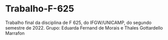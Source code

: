# Trabalho-F-625
Trabalho final da disciplina de F 625, do IFGW/UNICAMP, do segundo semestre de 2022.
Grupo: Eduarda Fernand de Morais e Thales Gottardello Marrafon

